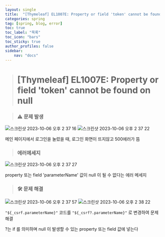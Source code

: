 ```yaml
---
layout: single
title:  "[Thymeleaf] EL1007E: Property or field 'token' cannot be found on null"
categories: spring
tag: [spring, blog, error]
toc: true
toc_label: "목록"
toc_icon: "bars"
toc_sticky: true
author_profiles: false
sidebar:
    nav: "docs"
---
```


> # [Thymeleaf] EL1007E: Property or field 'token' cannot be found on null

> ### ⚠️ 문제 발생



![스크린샷 2023-10-06 오후 2 37 16](https://github.com/5selny/5selny.github.io/assets/115622936/9b9932ea-f46c-4ef7-bb9b-218543f0c981)
![스크린샷 2023-10-06 오후 2 37 22](https://github.com/5selny/5selny.github.io/assets/115622936/0bd20e9c-fdf5-48d1-bdfa-8243e3cb799a)

메인 페이지에서 로그인을 눌렀을 때, 로그인 화면이 뜨지않고 500에러가 뜸 

> ### 에러메세지
![스크린샷 2023-10-06 오후 2 37 27](https://github.com/5selny/5selny.github.io/assets/115622936/01df39b7-f8df-4058-bfe8-ea6a5c7bd8c4)

property 또는 field 'parameterName' 값이 null 이 될 수 없다는 에러 메세지 

> ### 🛠 문제 해결 

![스크린샷 2023-10-06 오후 2 37 57](https://github.com/5selny/5selny.github.io/assets/115622936/4e9b844b-7dc7-44b1-9a7b-e2b4b95ddd59)
![스크린샷 2023-10-06 오후 2 38 22](https://github.com/5selny/5selny.github.io/assets/115622936/0abcb3cc-5af0-4c3b-b4ce-89844712521f)

```"${_csrf.parameterName}"``` 코드를 ```"${_csrf?.parameterName}"``` 로 변경하여 문제 해결 

?는 if 를 의미하며 null 이 발생할 수 있는 property 또는 field 값에 넣는다 
